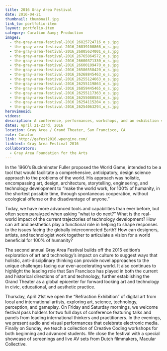 ```yaml
---
title: 2016 Gray Area Festival
date: 2016-04-21
thumbnail: thumbnail.jpg
link_to: portfolio-item
layout: portfolio-item
category: Curation &amp; Production
images:
  - the-gray-area-festival-2016_26825724716_o_s.jpg
  - the-gray-area-festival-2016_26839100866_o_s.jpg
  - the-gray-area-festival-2016_26805624001_o_s.jpg
  - the-gray-area-festival-2016_26765864572_o_s.jpg
  - the-gray-area-festival-2016_26600371330_o_s.jpg
  - the-gray-area-festival-2016_26600109470_o_s.jpg
  - the-gray-area-festival-2016_26586558420_o_s.jpg
  - the-gray-area-festival-2016_26268845463_o_s.jpg
  - the-gray-area-festival-2016_26255124663_o_s.jpg
  - the-gray-area-festival-2016_26255119863_o_s.jpg
  - the-gray-area-festival-2016_26859445465_o_s.jpg
  - the-gray-area-festival-2016_26255117363_o_s.jpg
  - the-gray-area-festival-2016_26255080583_o_s.jpg
  - the-gray-area-festival-2016_26254115204_o_s.jpg
  - the-gray-area-festival-2016_26254063294_o_s.jpg
herovimeoid:
videos:
description: A conference, performances, workshops, and an exhibition surveying culture through the lens of art and technology.
dates: April 21-23rd, 2016
location: Gray Area / Grand Theater, San Francisco, CA
role: Curator
link: http://gafest2016.wpengine.com/
linktext: Gray Area Festival 2016
collaborators:
  - Gray Area Foundation for the Arts
---
```

In the 1960’s Buckminster Fuller proposed the World Game, intended to be a tool that would facilitate a comprehensive, anticipatory, design science approach to the problems of the world. His approach was holistic, encompassing art, design, architecture, storytelling, engineering, and technology development to “make the world work, for 100% of humanity, in the shortest possible time, through spontaneous cooperation, without ecological offense or the disadvantage of anyone.”

Today, we have more advanced tools and capabilities than ever before, but often seem paralyzed when asking “what to do next?” What is the real-world impact of the current trajectories of technology development? How can art and aesthetics play a functional role in helping to shape responses to the issues facing the globally interconnected Earth? How can designers, artists, and technologist work together to articulate a vision for a world beneficial for 100% of humanity?

The second annual Gray Area Festival builds off the 2015 edition’s exploration of art and technology’s impact on culture to suggest ways that holistic, anti-disciplinary thinking can provide novel approaches to the unique challenges facing our ever-accelerating world. It also continues to highlight the leading role that San Francisco has played in both the current and historical directions of art and technology, further establishing the Grand Theater as a global epicenter for forward looking art and technology in civic, educational, and aesthetic practice.

Thursday, April 21st we open the “Refraction Exhibition” of digital art from local and international artists, exploring art, science, technology, perception, and gameplay. On Friday and Saturday mornings, we welcome festival pass holders for two full days of conference featuring talks and panels from leading international thinkers and practitioners. In the evenings, we present audio and visual performances that celebrate electronic media. Finally on Sunday, we teach a collection of Creative Coding workshops for both beginning and advanced students. We close the festival with a special showcase of screenings and live AV sets from Dutch filmmakers, Macular Collective.